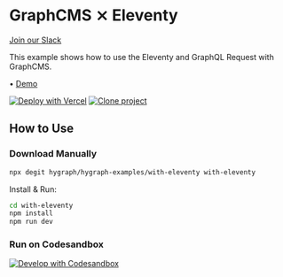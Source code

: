 # GraphCMS ⨯ Eleventy

[Join our Slack](https://slack.graphcms.com)

This example shows how to use the Eleventy and GraphQL Request with
GraphCMS.

• [Demo](https://graphcms-with-eleventy.vercel.app/)

[![Deploy with Vercel](https://vercel.com/button)](https://vercel.com/import/project?template=https://github.com/GraphCMS/graphcms-examples/tree/master/with-eleventy) [![Clone project](https://graphcms.com/button)](https://app.graphcms.com/clone/0ff23f7a41ce4da69a366ab299cc24d8)

## How to Use

### Download Manually

```bash
npx degit hygraph/hygraph-examples/with-eleventy with-eleventy
```

Install & Run:

```bash
cd with-eleventy
npm install
npm run dev
```

### Run on Codesandbox

[![Develop with Codesandbox](https://codesandbox.io/static/img/play-codesandbox.svg)](https://codesandbox.io/s/github/GraphCMS/graphcms-examples/tree/master/with-eleventy)
